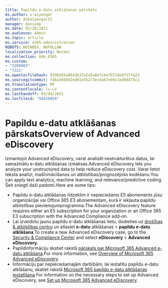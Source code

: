 ```yaml
---
title: Papildu e-datu atklāšanas pārskats
ms.author: v-aiyengar
author: AshaIyengar21
manager: dansimp
ms.date: 02/26/2021
ms.audience: Admin
ms.topic: article
ms.service: o365-administration
ROBOTS: NOINDEX, NOFOLLOW
localization_priority: Normal
ms.collection: Adm_O365
ms.custom:
- "3200003"
- "7221"
ms.openlocfilehash: 9196d55a0643b37a2a5e0efcbe7b71de9737fa2d
ms.sourcegitcommit: f4ba304b92ed01e35273ecda67e9dc3ad9d475c1
ms.translationtype: MT
ms.contentlocale: lv-LV
ms.lasthandoff: 03/04/2021
ms.locfileid: "50429854"
---
```

# <a name="overview-of-advanced-ediscovery"></a><span data-ttu-id="41dea-102">Papildu e-datu atklāšanas pārskats</span><span class="sxs-lookup"><span data-stu-id="41dea-102">Overview of Advanced eDiscovery</span></span>

<span data-ttu-id="41dea-103">Izmantojot Advanced eDiscovery, varat analizēt nestrukturētus datus, lai samazinātu e-datu atklāšanas izmaksas.</span><span class="sxs-lookup"><span data-stu-id="41dea-103">Advanced eDiscovery lets you analyze your unstructured data to help reduce eDiscovery cost.</span></span> <span data-ttu-id="41dea-104">Varat lietot teksta analīzi, mašīnmācīšanos un atbilstības/prognozējošo kodēšanu.</span><span class="sxs-lookup"><span data-stu-id="41dea-104">You can apply text analytics, machine learning, and relevance/predictive coding.</span></span> <span data-ttu-id="41dea-105">Šeit sniegti daži padomi.</span><span class="sxs-lookup"><span data-stu-id="41dea-105">Here are some tips:</span></span>

- <span data-ttu-id="41dea-106">Papildu e-datu atklāšanas līdzeklim ir nepieciešams E5 abonements jūsu organizācijai vai Office 365 E3 abonementam, kurā ir iekļauta papildu atbilstības pievienojumprogramma.</span><span class="sxs-lookup"><span data-stu-id="41dea-106">The Advanced eDiscovery feature requires either an E5 subscription for your organization or an Office 365 E3 subscription with the Advanced Compliance add-on.</span></span>
- <span data-ttu-id="41dea-107">Lai izveidotu jaunu papildu e-datu atklāšanas lietu, dodieties uz [drošības & atbilstības centru](https://go.microsoft.com/fwlink/p/?linkid=2077143) un atlasiet **e-datu** atklāšanas  >  **papildu e-datu atklāšana**.</span><span class="sxs-lookup"><span data-stu-id="41dea-107">To create a new Advanced eDiscovery case, go to the [Security & Compliance Center](https://go.microsoft.com/fwlink/p/?linkid=2077143) and select **eDiscovery** > **Advanced eDiscovery**.</span></span>
- <span data-ttu-id="41dea-108">Papildinformāciju skatiet rakstā [pārskats par Microsoft 365 Advanced e-datu atklāšana](https://go.microsoft.com/fwlink/?linkid=2101588).</span><span class="sxs-lookup"><span data-stu-id="41dea-108">For more information, see [Overview of Microsoft 365 Advanced eDiscovery](https://go.microsoft.com/fwlink/?linkid=2101588).</span></span>
- <span data-ttu-id="41dea-109">Informāciju par nepieciešamajām darbībām, lai iestatītu papildu e-datu atklāšanu, skatiet rakstā [Microsoft 365 papildu e-datu atklāšanas iestatīšana](https://go.microsoft.com/fwlink/?linkid=2122672).</span><span class="sxs-lookup"><span data-stu-id="41dea-109">For information on the necessary steps to set up Advanced eDiscovery, see [Set up Microsoft 365 Advanced eDiscovery](https://go.microsoft.com/fwlink/?linkid=2122672).</span></span>